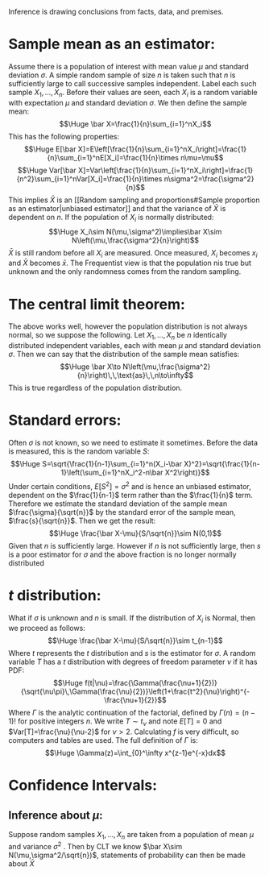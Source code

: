 Inference is drawing conclusions from facts, data, and premises.

# Sample mean as an estimator:

Assume there is a population of interest with mean value $\mu$ and standard deviation $\sigma$. A simple random sample of size $n$ is taken such that $n$ is sufficiently large to call successive samples independent. Label each such sample $X_1,\dots,X_n$. Before their values are seen, each $X_i$ is a random variable with expectation $\mu$ and standard deviation $\sigma$. We then define the sample mean:$$\Huge \bar X=\frac{1}{n}\sum_{i=1}^nX_i$$This has the following properties:$$\Huge E[\bar X]=E\left[\frac{1}{n}\sum_{i=1}^nX_i\right]=\frac{1}{n}\sum_{i=1}^nE[X_i]=\frac{1}{n}\times n\mu=\mu$$$$\Huge Var[\bar X]=Var\left[\frac{1}{n}\sum_{i=1}^nX_i\right]=\frac{1}{n^2}\sum_{i=1}^nVar[X_i]=\frac{1}{n}\times n\sigma^2=\frac{\sigma^2}{n}$$This implies $\bar X$ is an [[Random sampling and proportions#Sample proportion as an estimator|unbiased estimator]] and that the variance of $\bar X$ is dependent on $n$. If the population of $X_i$ is normally distributed: $$\Huge X_i\sim N(\mu,\sigma^2)\implies\bar X\sim N\left(\mu,\frac{\sigma^2}{n}\right)$$$\bar X$ is still random before all $X_i$ are measured. Once measured, $X_i$ becomes $x_i$ and $\bar X$ becomes $\bar x$. The Frequentist view is that the population nis true but unknown and the only randomness comes from the random sampling. 

# The central limit theorem:

The above works well, however the population distribution is not always normal, so we suppose the following. Let $X_1,\dots,X_n$ be $n$ identically distributed independent variables, each with mean $\mu$ and standard deviation $\sigma$. Then we can say that the distribution of the sample mean satisfies:$$\Huge \bar X\to N\left(\mu,\frac{\sigma^2}{n}\right)\,\,\text{as}\,\,n\to\infty$$This is true regardless of the population distribution. 

# Standard errors:

Often $\sigma$ is not known, so we need to estimate it sometimes. Before the data is measured, this is the random variable $S$:$$\Huge S=\sqrt{\frac{1}{n-1}\sum_{i=1}^n(X_i-\bar X)^2}=\sqrt{\frac{1}{n-1}\left(\sum_{i=1}^nX_i^2-n\bar X^2\right)}$$Under certain conditions, $E[S^2]=\sigma^2$ and is hence an unbiased estimator, dependent on the $\frac{1}{n-1}$ term rather than the $\frac{1}{n}$ term. Therefore we estimate the standard deviation of the sample mean $\frac{\sigma}{\sqrt{n}}$ by the standard error of the sample mean, $\frac{s}{\sqrt{n}}$. Then we get the result:$$\Huge \frac{\bar X-\mu}{S/\sqrt{n}}\sim N(0,1)$$Given that $n$ is sufficiently large. However if $n$ is not sufficiently large, then $s$ is a poor estimator for $\sigma$ and the above fraction is no longer normally distributed

# $t$ distribution:

What if $\sigma$ is unknown and $n$ is small. If the distribution of $X_i$ is Normal, then we proceed as follows:$$\Huge \frac{\bar X-\mu}{S/\sqrt{n}}\sim t_{n-1}$$Where $t$ represents the $t$ distribution and $s$ is the estimator for $\sigma$. A random variable $T$ has a $t$ distribution with degrees of freedom parameter $\nu$ if it has PDF:$$\Huge f(t|\nu)=\frac{\Gamma(\frac{\nu+1}{2})}{\sqrt{\nu\pi}\,\Gamma(\frac{\nu}{2})}\left(1+\frac{t^2}{\nu}\right)^{-\frac{\nu+1}{2}}$$Where $\Gamma$ is the analytic continuation of the factorial, defined by $\Gamma(n)=(n-1)!$ for positive integers $n$. We write $T\sim t_\nu$ and note $E[T]=0$ and $Var[T]=\frac{\nu}{\nu-2}$ for $\nu>2$. Calculating $f$ is very difficult, so computers and tables are used. The full definition of $\Gamma$ is:$$\Huge \Gamma(z)=\int_{0}^\infty x^{z-1}e^{-x}dx$$

# Confidence Intervals:

## Inference about $\mu$:
Suppose random samples $X_1,\dots,X_n$ are taken from a population of mean $\mu$ and variance $\sigma^2$ . Then by CLT we know $\bar X\sim N(\mu,\sigma^2/\sqrt{n})$, statements of probability can then be made about $\bar X$  